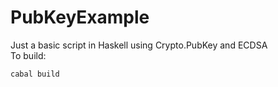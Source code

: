 # PubKeyExample

Just a basic script in Haskell using Crypto.PubKey and ECDSA
<br>
To build:
```
cabal build
```















